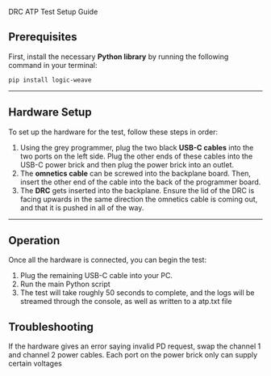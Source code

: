 DRC ATP Test Setup Guide

## Prerequisites

First, install the necessary **Python library** by running the following command in your terminal:

```
pip install logic-weave
```
---

## Hardware Setup

To set up the hardware for the test, follow these steps in order:

1. Using the grey programmer, plug the two black **USB-C cables** into the two ports on the left side. Plug the other ends of these cables into the USB-C power brick and then plug the power brick into an outlet.
2. The **omnetics cable** can be screwed into the backplane board. Then, insert the other end of the cable into the back of the programmer board.
3. The **DRC** gets inserted into the backplane. Ensure the lid of the DRC is facing upwards in the same direction the omnetics cable is coming out, and that it is pushed in all of the way.

---

## Operation

Once all the hardware is connected, you can begin the test:

1. Plug the remaining USB-C cable into your PC.
2. Run the main Python script
3. The test will take roughly 50 seconds to complete, and the logs will be streamed through the console, as well as written to a atp.txt file

## Troubleshooting

If the hardware gives an error saying invalid PD request, swap the channel 1 and channel 2 power cables. Each port on the power brick only can supply certain voltages